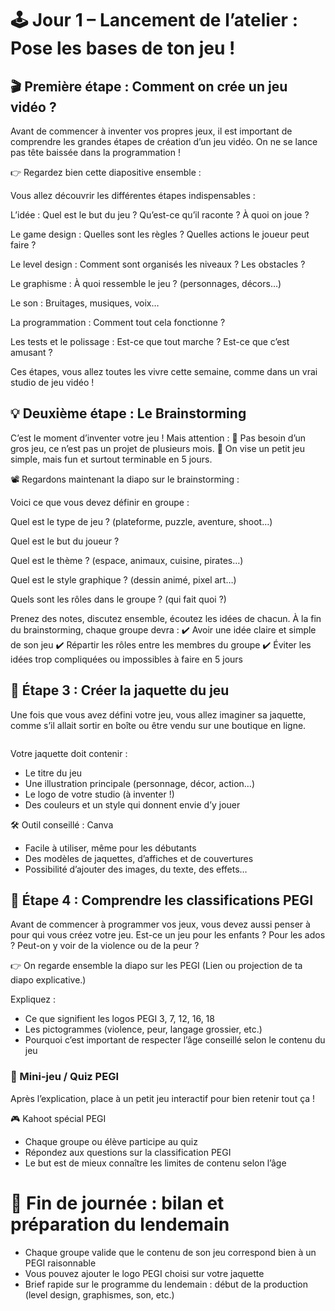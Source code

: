 # 🕹️ Jour 1 – Lancement de l’atelier : Pose les bases de ton jeu !
## 🎬 Première étape : Comment on crée un jeu vidéo ?
Avant de commencer à inventer vos propres jeux, il est important de comprendre les grandes étapes de création d’un jeu vidéo. On ne se lance pas tête baissée dans la programmation !

👉 Regardez bien cette diapositive ensemble :
[]()

Vous allez découvrir les différentes étapes indispensables :

L’idée : Quel est le but du jeu ? Qu’est-ce qu’il raconte ? À quoi on joue ?

Le game design : Quelles sont les règles ? Quelles actions le joueur peut faire ?

Le level design : Comment sont organisés les niveaux ? Les obstacles ?

Le graphisme : À quoi ressemble le jeu ? (personnages, décors…)

Le son : Bruitages, musiques, voix…

La programmation : Comment tout cela fonctionne ?

Les tests et le polissage : Est-ce que tout marche ? Est-ce que c’est amusant ?

Ces étapes, vous allez toutes les vivre cette semaine, comme dans un vrai studio de jeu vidéo !

## 💡 Deuxième étape : Le Brainstorming
C’est le moment d’inventer votre jeu ! Mais attention :
🔸 Pas besoin d’un gros jeu, ce n’est pas un projet de plusieurs mois.
🔸 On vise un petit jeu simple, mais fun et surtout terminable en 5 jours.

📽️ Regardons maintenant la diapo sur le brainstorming :
[]()

Voici ce que vous devez définir en groupe :

Quel est le type de jeu ? (plateforme, puzzle, aventure, shoot…)

Quel est le but du joueur ?

Quel est le thème ? (espace, animaux, cuisine, pirates…)

Quel est le style graphique ? (dessin animé, pixel art…)

Quels sont les rôles dans le groupe ? (qui fait quoi ?)

Prenez des notes, discutez ensemble, écoutez les idées de chacun. À la fin du brainstorming, chaque groupe devra :
✔️ Avoir une idée claire et simple de son jeu
✔️ Répartir les rôles entre les membres du groupe
✔️ Éviter les idées trop compliquées ou impossibles à faire en 5 jours

## 🎨 Étape 3 : Créer la jaquette du jeu
Une fois que vous avez défini votre jeu, vous allez imaginer sa jaquette, comme s’il allait sortir en boîte ou être vendu sur une boutique en ligne.

![]()

Votre jaquette doit contenir :
- Le titre du jeu
- Une illustration principale (personnage, décor, action…)
- Le logo de votre studio (à inventer !)
- Des couleurs et un style qui donnent envie d’y jouer

🛠️ Outil conseillé : Canva
- Facile à utiliser, même pour les débutants
- Des modèles de jaquettes, d’affiches et de couvertures
- Possibilité d’ajouter des images, du texte, des effets…

## 🧠 Étape 4 : Comprendre les classifications PEGI
Avant de commencer à programmer vos jeux, vous devez aussi penser à pour qui vous créez votre jeu. Est-ce un jeu pour les enfants ? Pour les ados ? Peut-on y voir de la violence ou de la peur ?

👉 On regarde ensemble la diapo sur les PEGI
(Lien ou projection de ta diapo explicative.)

Expliquez :
- Ce que signifient les logos PEGI 3, 7, 12, 16, 18
- Les pictogrammes (violence, peur, langage grossier, etc.)
- Pourquoi c’est important de respecter l’âge conseillé selon le contenu du jeu

### 🎯 Mini-jeu / Quiz PEGI
Après l’explication, place à un petit jeu interactif pour bien retenir tout ça !

🎮 Kahoot spécial PEGI
- Chaque groupe ou élève participe au quiz
- Répondez aux questions sur la classification PEGI
- Le but est de mieux connaître les limites de contenu selon l’âge

# 🏁 Fin de journée : bilan et préparation du lendemain
- Chaque groupe valide que le contenu de son jeu correspond bien à un PEGI raisonnable
- Vous pouvez ajouter le logo PEGI choisi sur votre jaquette
- Brief rapide sur le programme du lendemain : début de la production (level design, graphismes, son, etc.)

